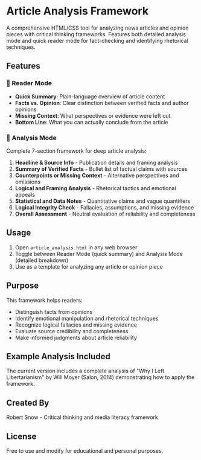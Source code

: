 # Article Analysis Framework

A comprehensive HTML/CSS tool for analyzing news articles and opinion pieces with critical thinking frameworks. Features both detailed analysis mode and quick reader mode for fact-checking and identifying rhetorical techniques.

## Features

### 📄 Reader Mode
- **Quick Summary**: Plain-language overview of article content
- **Facts vs. Opinion**: Clear distinction between verified facts and author opinions
- **Missing Context**: What perspectives or evidence were left out
- **Bottom Line**: What you can actually conclude from the article

### 🔬 Analysis Mode
Complete 7-section framework for deep article analysis:

1. **Headline & Source Info** - Publication details and framing analysis
2. **Summary of Verified Facts** - Bullet list of factual claims with sources
3. **Counterpoints or Missing Context** - Alternative perspectives and omissions
4. **Logical and Framing Analysis** - Rhetorical tactics and emotional appeals
5. **Statistical and Data Notes** - Quantitative claims and vague quantifiers
6. **Logical Integrity Check** - Fallacies, assumptions, and missing evidence
7. **Overall Assessment** - Neutral evaluation of reliability and completeness

## Usage

1. Open `article_analysis.html` in any web browser
2. Toggle between Reader Mode (quick summary) and Analysis Mode (detailed breakdown)
3. Use as a template for analyzing any article or opinion piece

## Purpose

This framework helps readers:
- Distinguish facts from opinions
- Identify emotional manipulation and rhetorical techniques
- Recognize logical fallacies and missing evidence
- Evaluate source credibility and completeness
- Make informed judgments about article reliability

## Example Analysis Included

The current version includes a complete analysis of "Why I Left Libertarianism" by Will Moyer (Salon, 2014) demonstrating how to apply the framework.

## Created By

Robert Snow - Critical thinking and media literacy framework

## License

Free to use and modify for educational and personal purposes.
